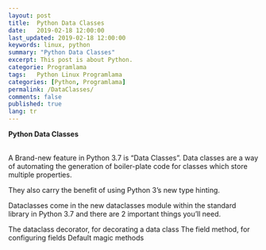 ```yaml
---
layout: post
title:  Python Data Classes
date:   2019-02-18 12:00:00
last_updated: 2019-02-18 12:00:00
keywords: linux, python
summary: "Python Data Classes"
excerpt: This post is about Python.
categorie: Programlama
tags:   Python Linux Programlama
categories: [Python, Programlama]
permalink: /DataClasses/
comments: false
published: true
lang: tr
---
```

 
<link rel="stylesheet" href="https://maxcdn.bootstrapcdn.com/bootstrap/3.3.7/css/bootstrap.min.css">
<!-- Opsiyonel tema -->
<link rel="stylesheet" href="https://maxcdn.bootstrapcdn.com/bootstrap/3.3.7/css/bootstrap-theme.min.css">
 
 
<div class="alert alert-success" role="success">
<p><strong>Python Data Classes</strong></p>
</div>
<br>
 A Brand-new feature in Python 3.7 is “Data Classes”. Data classes are a way of automating the generation of boiler-plate code for classes which store multiple properties.

They also carry the benefit of using Python 3’s new type hinting.


Dataclasses come in the new dataclasses module within the standard library in Python 3.7 and there are 2 important things you’ll need.

The dataclass decorator, for decorating a data class
The field method, for configuring fields
Default magic methods
 
<script src="https://ajax.googleapis.com/ajax/libs/jquery/1.11.2/jquery.min.js"></script> 
<script src="https://maxcdn.bootstrapcdn.com/bootstrap/3.3.7/js/bootstrap.min.js"></script>









